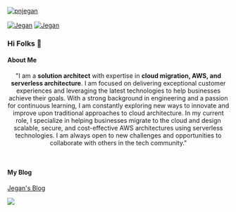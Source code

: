 <p align="left"> <a href="https://twitter.com/intent/follow?screen_name=pnjegan" target="blank"><img src="https://img.shields.io/twitter/follow/Jegan?logo=twitter&style=for-the-badge" alt="pnjegan"/></a></p>
<p align="left">
<a href="https://linkedin.com/in/pnjegan" target="_blank"><img align="center" src="https://img.shields.io/badge/-LinkedIn-0e76a8?style=flat-square&logo=Linkedin&logoColor=white" alt="Jegan" /></a>
<a href="mailto:pnjegan@gmail.com" target="_blank"><img align="center" src="https://img.shields.io/badge/-Gmail-EA4335?style=flat-square&logo=Gmail&logoColor=white" alt="Jegan" /></a>
  
  
### Hi Folks 👋

#### About Me
<div align="center">
  
"I am a **solution architect** with expertise in **cloud migration, AWS, and serverless architecture**. I am focused on delivering exceptional customer experiences and leveraging the latest technologies to help businesses achieve their goals. With a strong background in engineering and a passion for continuous learning, I am constantly exploring new ways to innovate and improve upon traditional approaches to cloud architecture. In my current role, I specialize in helping businesses migrate to the cloud and design scalable, secure, and cost-effective AWS architectures using serverless technologies. I am always open to new challenges and opportunities to collaborate with others in the tech community."

<br>  
  
</div>

#### My Blog

[Jegan's Blog ](https://cloudjourney.weebly.com/)


<img 
   src="https://github-readme-stats.vercel.app/api?username=pnjegan&show_icons=true&theme=tokyonight" 
/>
<!--
**pnjegan/pnjegan** is a ✨ _special_ ✨ repository because its `README.md` (this file) appears on your GitHub profile.


